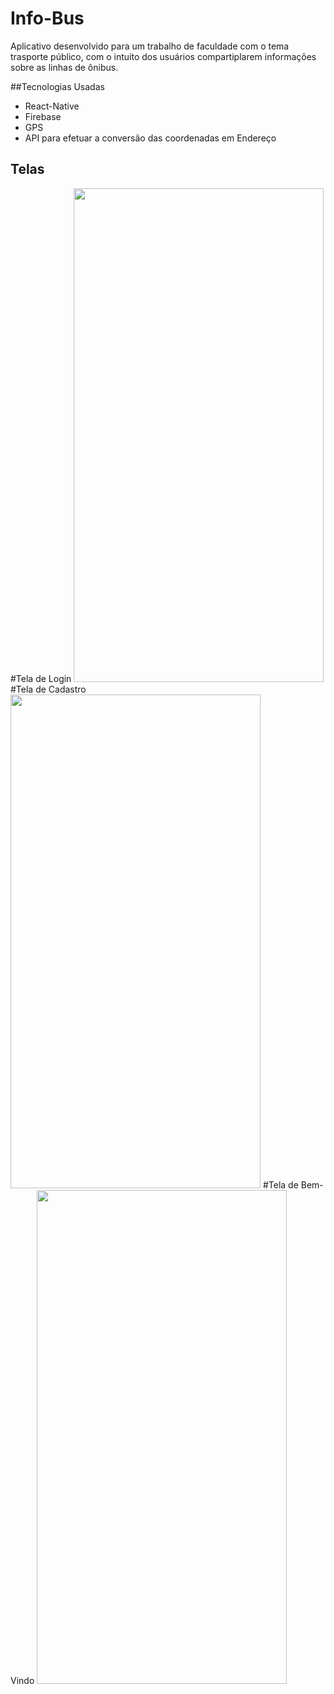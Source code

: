 # Info-Bus
Aplicativo desenvolvido para um trabalho de faculdade com o tema trasporte público, com o intuíto dos usuários compartiplarem informações sobre as linhas de ônibus.

##Tecnologias Usadas
- React-Native
- Firebase
- GPS
- API para efetuar a conversão das coordenadas em Endereço

## Telas 
#Tela de Login 
<img src="https://lh3.googleusercontent.com/d/1-MI8gkuaUbAFaTy7mEyLYPDCrrqla9Jj" width="400" height="790">
#Tela de Cadastro
<img src="https://lh3.googleusercontent.com/d/1-BN-W_T4TeYEVO3OmqBGi-MS8ul1P8Ci" width="400" height="790">
#Tela de Bem-Vindo
<img src="https://lh3.googleusercontent.com/d/1-ZRunAcEqfBuc-ZYqbzYFpTx6q4dwOhL" width="400" height="790">



